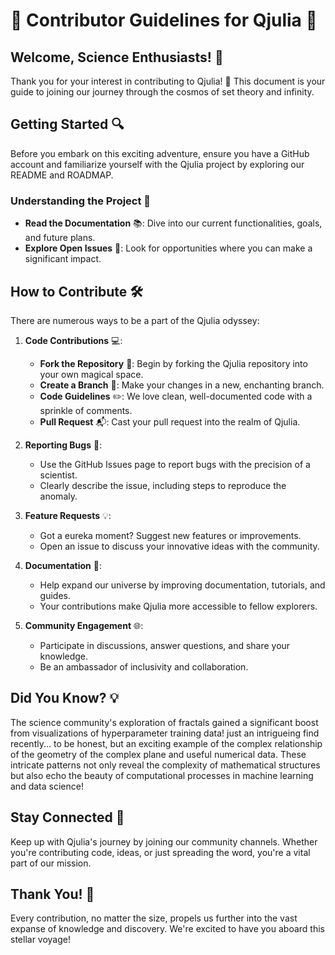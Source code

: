 # 🌟 Contributor Guidelines for Qjulia 🌌

## Welcome, Science Enthusiasts! 🚀
Thank you for your interest in contributing to Qjulia! 🧬 This document is your guide to joining our journey through the cosmos of set theory and infinity. 

## Getting Started 🔍
Before you embark on this exciting adventure, ensure you have a GitHub account and familiarize yourself with the Qjulia project by exploring our README and ROADMAP.

### Understanding the Project 📖
- **Read the Documentation** 📚: Dive into our current functionalities, goals, and future plans.
- **Explore Open Issues** 🔎: Look for opportunities where you can make a significant impact.

## How to Contribute 🛠
There are numerous ways to be a part of the Qjulia odyssey:

1. **Code Contributions** 💻:
   - **Fork the Repository** 🍴: Begin by forking the Qjulia repository into your own magical space.
   - **Create a Branch** 🌿: Make your changes in a new, enchanting branch.
   - **Code Guidelines** ✏️: We love clean, well-documented code with a sprinkle of comments.
   - **Pull Request** 📬: Cast your pull request into the realm of Qjulia.

2. **Reporting Bugs** 🐞:
   - Use the GitHub Issues page to report bugs with the precision of a scientist.
   - Clearly describe the issue, including steps to reproduce the anomaly.

3. **Feature Requests** 💡:
   - Got a eureka moment? Suggest new features or improvements.
   - Open an issue to discuss your innovative ideas with the community.

4. **Documentation** 📃:
   - Help expand our universe by improving documentation, tutorials, and guides.
   - Your contributions make Qjulia more accessible to fellow explorers.

5. **Community Engagement** 🌐:
   - Participate in discussions, answer questions, and share your knowledge.
   - Be an ambassador of inclusivity and collaboration.

## Did You Know? 💡
The science community's exploration of fractals gained a significant boost from visualizations of hyperparameter training data! just an intrigueing find recently... to be honest, but an exciting example of the complex relationship of the geometry of the complex plane and useful numerical data. These intricate patterns not only reveal the complexity of mathematical structures but also echo the beauty of computational processes in machine learning and data science!

## Stay Connected 📡
Keep up with Qjulia's journey by joining our community channels. Whether you're contributing code, ideas, or just spreading the word, you're a vital part of our mission.

## Thank You! 🌟
Every contribution, no matter the size, propels us further into the vast expanse of knowledge and discovery. We're excited to have you aboard this stellar voyage!

